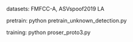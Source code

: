 datasets:
FMFCC-A, ASVspoof2019 LA

pretrain:
python pretrain_unknown_detection.py

training:
python proser_proto3.py
